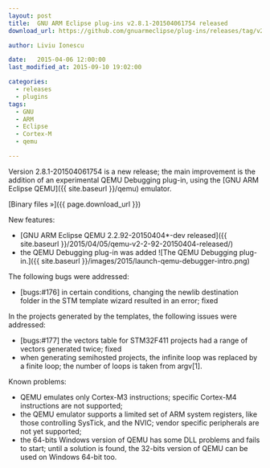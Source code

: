 ```yaml
---
layout: post
title:  GNU ARM Eclipse plug-ins v2.8.1-201504061754 released
download_url: https://github.com/gnuarmeclipse/plug-ins/releases/tag/v2.8.1-201504061754

author: Liviu Ionescu

date:   2015-04-06 12:00:00
last_modified_at: 2015-09-10 19:02:00

categories:
  - releases
  - plugins
tags:
  - GNU 
  - ARM
  - Eclipse
  - Cortex-M
  - qemu

---
```


Version 2.8.1-201504061754 is a new release; the main improvement is the addition of an experimental QEMU Debugging plug-in, using the [GNU ARM Eclipse QEMU]({{ site.baseurl }}/qemu) emulator.  

[Binary files »]({{ page.download_url }})

New features:

* [GNU ARM Eclipse QEMU 2.2.92-20150404*-dev released]({{ site.baseurl }}/2015/04/05/qemu-v2-2-92-20150404-released/)
* the QEMU Debugging plug-in was added 
  ![The QEMU Debugging plug-in.]({{ site.baseurl }}/images/2015/launch-qemu-debugger-intro.png)

The following bugs were addressed:
    
* [bugs:#176] in certain conditions, changing the newlib destination folder in the STM template wizard resulted in an error; fixed
    
In the projects generated by the templates, the following issues were addressed:
    
* [bugs:#177] the vectors table for STM32F411 projects had a range of vectors generated twice; fixed
* when generating semihosted projects, the infinite loop was replaced by a finite loop; the number of loops is taken from argv[1].
    
Known problems:
    
* QEMU emulates only Cortex-M3 instructions; specific Cortex-M4 instructions are not supported;
* the QEMU emulator supports a limited set of ARM system registers, like those controlling SysTick, and the NVIC; vendor specific peripherals are not yet supported;
* the 64-bits Windows version of QEMU has some DLL problems and fails to start; until a solution is found, the 32-bits version of QEMU can be used on Windows 64-bit too.
    
